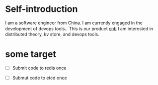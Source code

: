 # Self-introduction
I am a software engineer from China. I am currently engaged in the development of devops tools，This is our product [cnb](https://cnb.cool)  I am interested in distributed theory, kv store, and devops tools.


# some target
- [ ] Submit code to redis once
- [ ] Submut code to etcd once


